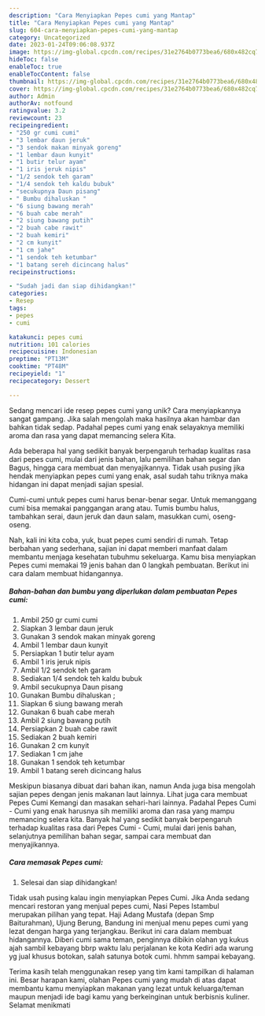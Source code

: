 ```yaml
---
description: "Cara Menyiapkan Pepes cumi yang Mantap"
title: "Cara Menyiapkan Pepes cumi yang Mantap"
slug: 604-cara-menyiapkan-pepes-cumi-yang-mantap
category: Uncategorized
date: 2023-01-24T09:06:08.937Z
image: https://img-global.cpcdn.com/recipes/31e2764b0773bea6/680x482cq70/pepes-cumi-foto-resep-utama.jpg
hideToc: false
enableToc: true
enableTocContent: false
thumbnail: https://img-global.cpcdn.com/recipes/31e2764b0773bea6/680x482cq70/pepes-cumi-foto-resep-utama.jpg
cover: https://img-global.cpcdn.com/recipes/31e2764b0773bea6/680x482cq70/pepes-cumi-foto-resep-utama.jpg
author: Admin
authorAv: notfound
ratingvalue: 3.2
reviewcount: 23
recipeingredient:
- "250 gr cumi cumi"
- "3 lembar daun jeruk"
- "3 sendok makan minyak goreng"
- "1 lembar daun kunyit"
- "1 butir telur ayam"
- "1 iris jeruk nipis"
- "1/2 sendok teh garam"
- "1/4 sendok teh kaldu bubuk"
- "secukupnya Daun pisang"
- " Bumbu dihaluskan "
- "6 siung bawang merah"
- "6 buah cabe merah"
- "2 siung bawang putih"
- "2 buah cabe rawit"
- "2 buah kemiri"
- "2 cm kunyit"
- "1 cm jahe"
- "1 sendok teh ketumbar"
- "1 batang sereh dicincang halus"
recipeinstructions:

- "Sudah jadi dan siap dihidangkan!"
categories:
- Resep
tags:
- pepes
- cumi

katakunci: pepes cumi 
nutrition: 101 calories
recipecuisine: Indonesian
preptime: "PT13M"
cooktime: "PT48M"
recipeyield: "1"
recipecategory: Dessert

---
```





Sedang mencari ide resep pepes cumi yang unik? Cara menyiapkannya sangat gampang. Jika salah mengolah maka hasilnya akan hambar dan bahkan tidak sedap. Padahal pepes cumi yang enak selayaknya memiliki aroma dan rasa yang dapat memancing selera Kita.





Ada beberapa hal yang sedikit banyak berpengaruh terhadap kualitas rasa dari pepes cumi, mulai dari jenis bahan, lalu pemilihan bahan segar dan Bagus, hingga cara membuat dan menyajikannya. Tidak usah pusing jika hendak menyiapkan pepes cumi yang enak,      asal sudah tahu triknya maka hidangan ini dapat menjadi sajian spesial.














Cumi-cumi untuk pepes cumi harus benar-benar segar. Untuk memanggang cumi bisa memakai panggangan arang atau. Tumis bumbu halus, tambahkan serai, daun jeruk dan daun salam, masukkan cumi, oseng-oseng.






Nah, kali ini kita coba, yuk, buat pepes cumi sendiri di rumah. Tetap berbahan yang sederhana, sajian ini dapat memberi manfaat dalam membantu menjaga kesehatan tubuhmu sekeluarga. Kamu bisa menyiapkan Pepes cumi memakai 19 jenis bahan dan 0 langkah pembuatan. Berikut ini cara dalam membuat hidangannya.

<!--inarticleads1-->

##### Bahan-bahan dan bumbu yang diperlukan dalam pembuatan Pepes cumi:

1. Ambil 250 gr cumi cumi
1. Siapkan 3 lembar daun jeruk
1. Gunakan 3 sendok makan minyak goreng
1. Ambil 1 lembar daun kunyit
1. Persiapkan 1 butir telur ayam
1. Ambil 1 iris jeruk nipis
1. Ambil 1/2 sendok teh garam
1. Sediakan 1/4 sendok teh kaldu bubuk
1. Ambil secukupnya Daun pisang
1. Gunakan  Bumbu dihaluskan ;
1. Siapkan 6 siung bawang merah
1. Gunakan 6 buah cabe merah
1. Ambil 2 siung bawang putih
1. Persiapkan 2 buah cabe rawit
1. Sediakan 2 buah kemiri
1. Gunakan 2 cm kunyit
1. Sediakan 1 cm jahe
1. Gunakan 1 sendok teh ketumbar
1. Ambil 1 batang sereh dicincang halus


Meskipun biasanya dibuat dari bahan ikan, namun Anda juga bisa mengolah sajian pepes dengan jenis makanan laut lainnya. Lihat juga cara membuat Pepes Cumi Kemangi dan masakan sehari-hari lainnya. Padahal Pepes Cumi - Cumi yang enak harusnya sih memiliki aroma dan rasa yang mampu memancing selera kita. Banyak hal yang sedikit banyak berpengaruh terhadap kualitas rasa dari Pepes Cumi - Cumi, mulai dari jenis bahan, selanjutnya pemilihan bahan segar, sampai cara membuat dan menyajikannya. 

<!--inarticleads2-->

##### Cara memasak Pepes cumi:


1. Selesai dan siap dihidangkan!

Tidak usah pusing kalau ingin menyiapkan Pepes Cumi. Jika Anda sedang mencari restoran yang menjual pepes cumi, Nasi Pepes Istambul merupakan pilihan yang tepat. Haji Adang Mustafa (depan Smp Baiturahman), Ujung Berung, Bandung ini menjual menu pepes cumi yang lezat dengan harga yang terjangkau. Berikut ini cara dalam membuat hidangannya. Diberi cumi sama teman, penginnya dibikin olahan yg kukus ajah sambil kebayang bbrp waktu lalu perjalanan ke kota Kediri ada warung yg jual khusus botokan, salah satunya botok cumi. hhmm sampai kebayang. 

Terima kasih telah menggunakan resep yang tim kami tampilkan di halaman ini. Besar harapan kami, olahan Pepes cumi yang mudah di atas dapat membantu kamu menyiapkan makanan yang lezat untuk keluarga/teman maupun menjadi ide bagi kamu yang berkeinginan untuk berbisnis kuliner. Selamat menikmati
